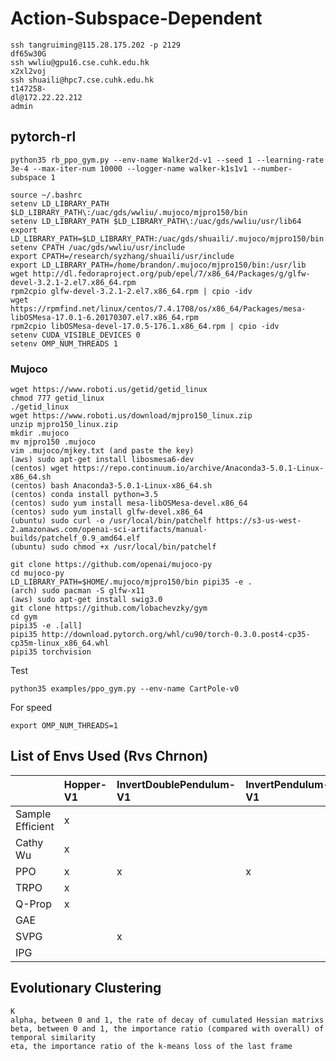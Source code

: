 # Action-Subspace-Dependent

```
ssh tangruiming@115.28.175.202 -p 2129
df65w30G
ssh wwliu@gpu16.cse.cuhk.edu.hk
x2xl2voj
ssh shuaili@hpc7.cse.cuhk.edu.hk
t147258-
dl@172.22.22.212
admin
```

##  pytorch-rl

```
python35 rb_ppo_gym.py --env-name Walker2d-v1 --seed 1 --learning-rate 3e-4 --max-iter-num 10000 --logger-name walker-k1s1v1 --number-subspace 1
```

```
source ~/.bashrc
setenv LD_LIBRARY_PATH $LD_LIBRARY_PATH\:/uac/gds/wwliu/.mujoco/mjpro150/bin
setenv LD_LIBRARY_PATH $LD_LIBRARY_PATH\:/uac/gds/wwliu/usr/lib64
export LD_LIBRARY_PATH=$LD_LIBRARY_PATH:/uac/gds/shuaili/.mujoco/mjpro150/bin:/research/syzhang/shuaili/usr/lib64
setenv CPATH /uac/gds/wwliu/usr/include
export CPATH=/research/syzhang/shuaili/usr/include
export LD_LIBRARY_PATH=/home/brandon/.mujoco/mjpro150/bin:/usr/lib
wget http://dl.fedoraproject.org/pub/epel/7/x86_64/Packages/g/glfw-devel-3.2.1-2.el7.x86_64.rpm
rpm2cpio glfw-devel-3.2.1-2.el7.x86_64.rpm | cpio -idv
wget https://rpmfind.net/linux/centos/7.4.1708/os/x86_64/Packages/mesa-libOSMesa-17.0.1-6.20170307.el7.x86_64.rpm
rpm2cpio libOSMesa-devel-17.0.5-176.1.x86_64.rpm | cpio -idv
setenv CUDA_VISIBLE_DEVICES 0
setenv OMP_NUM_THREADS 1
```

### Mujoco

```
wget https://www.roboti.us/getid/getid_linux
chmod 777 getid_linux
./getid_linux
wget https://www.roboti.us/download/mjpro150_linux.zip
unzip mjpro150_linux.zip
mkdir .mujoco
mv mjpro150 .mujoco
vim .mujoco/mjkey.txt (and paste the key)
(aws) sudo apt-get install libosmesa6-dev
(centos) wget https://repo.continuum.io/archive/Anaconda3-5.0.1-Linux-x86_64.sh
(centos) bash Anaconda3-5.0.1-Linux-x86_64.sh
(centos) conda install python=3.5
(centos) sudo yum install mesa-libOSMesa-devel.x86_64
(centos) sudo yum install glfw-devel.x86_64
(ubuntu) sudo curl -o /usr/local/bin/patchelf https://s3-us-west-2.amazonaws.com/openai-sci-artifacts/manual-builds/patchelf_0.9_amd64.elf
(ubuntu) sudo chmod +x /usr/local/bin/patchelf

git clone https://github.com/openai/mujoco-py
cd mujoco-py
LD_LIBRARY_PATH=$HOME/.mujoco/mjpro150/bin pipi35 -e .
(arch) sudo pacman -S glfw-x11
(aws) sudo apt-get install swig3.0
git clone https://github.com/lobachevzky/gym
cd gym
pipi35 -e .[all]
pipi35 http://download.pytorch.org/whl/cu90/torch-0.3.0.post4-cp35-cp35m-linux_x86_64.whl
pipi35 torchvision
```

Test
```
python35 examples/ppo_gym.py --env-name CartPole-v0
```

For speed
```
export OMP_NUM_THREADS=1
```

## List of Envs Used (Rvs Chrnon)

| |Hopper-V1|InvertDoublePendulum-V1|InvertPendulum-V1|Reacher-V1|Swimmer-V1|Walker2d-V1|HalfCheetah-V1|BlindPegInsertion-V1|CommunicateTarget-V1|Ant-V1|DoorOpening-V1|Cartpool-V1|Humannoid-V1|HumanoidStandup-V1|
|-|:----|:----|:----|:----|:----|:----|:----|:----|:----|:----|:----|:----|:----|:----|
|Sample Efficient|x| | | | |x|x| | |x| | |x|x|
|Cathy Wu        |x| | | | | |x|x|x|x|x| | | |
|PPO             |x|x|x|x|x|x|x| | | | | | | |
|TRPO            |x| | | |x|x| | | | | |x| | |
|Q-Prop          |x| | |x|x|x|x| | |x| | |x| |
|GAE             | | | | | |x| | | | | |x| |x|
|SVPG            | |x| | | | | | | | | |x| | |
|IPG             | | | | | |x|x| | |x| | |x| |


## Evolutionary Clustering

```
K 
alpha, between 0 and 1, the rate of decay of cumulated Hessian matrixs
beta, between 0 and 1, the importance ratio (compared with overall) of temporal similarity
eta, the importance ratio of the k-means loss of the last frame
```
